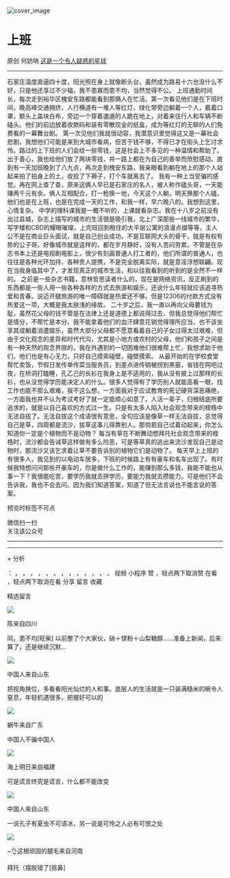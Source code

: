 ![cover_image](https://mmbiz.qpic.cn/mmbiz_jpg/UF0iaTnc0u74WYMic7Idc7vBjbGFZJ8PxNzGSsbZLArmYykia4ic4ibYoPBopWUK7MgGau2E709KanJAWCzOsxdDX5Q/0?wx_fmt=jpeg)

#  上班

原创  何妨呐  [ 这是一个令人疑惑的星球 ](javascript:void\(0\);)

__ _ _ _ _

石家庄温度直逼四十度，阳光照在身上就像断头台，虽然成为路易十六也没什么不好，只是他还享过不少福，我不患寡而患不均，当然觉得不公。
上班通勤时间长，每次走到裕华区槐安东路都能看到那俩人在忙活。第一次看见他们是在下班时间，晚高峰交通拥挤，人行横道有一堆人等红灯，绿化带旁边躺着一个人，戴着口罩，额头上盖块白布，旁边一个穿着邋遢的人跪在地上，对着来往行人和车辆不断磕头。他们的前边放着收款码和装有零散现金的纸盒，成为等红灯的无聊的人们免费看的一幕舞台剧。
第一次见他们我就很动容，我潜意识里觉得这又是一幕社会悲剧，我想他们可能是来到大城市看病，但苦于钱不够，不得已才在街头上乞讨求怜。路过的上下班的人们会给一些零钱，这是社会上不多见的一种温情和帮助了。出于善心，我也给他们放了两块零钱，并一路上都在为自己的善举而欣慰感动。直到有一天加班晚到了八九点，再次走到槐安东路，我亲眼看到躺在地上的那个人站起来拍了拍身上的土，收拾了下褥子，打个车就离去了。
我有一种上当受骗的感觉。再在网上查了查，原来这俩人早已是石家庄的名人，被人称作磕头哥，一天能赚两千元有余。俩人互相配合，打一枪换一地，今天这个人躺，明天换那个人磕，他们也是在上班，也是在完成一天的工作，和我一样，早六晚八的。我想到这里，心情复杂。
中学的理科课我是一概不听的，上课就看杂志。我在十八岁之前没有出过县城，杂志上描写的城市的生活很是吸引我，北上广深那些一线城市的繁华，写字楼和CBD的耀眼璀璨，上完班回到租住的大平层公寓的浪漫点缀等等，主人公不是在商业巨头面试，就是自己创业成功，不是互联网大头的骨干，就是有权有势的公子哥。好像城市就是这样的，都在岁月静好，没有人苦闷劳累。不管是在杂志书本上还是电视剧电影上，很少有刻画普通人打工者的，他们所谓的普通人，也往往是各种光环加持，各种贵人提携，不是完全脱离实际，就是意淫浮想联翩。现在当我身临其中了，才发现真正的城市生活，和以往我看到的听到的是全然不一样的。
之前是一些杂志书籍，意林哲思读者什么的，现在是网络资讯，反正刷到的东西都是一些人用一些各种各样的方式去旅游和娱乐，还说什么年轻就应该追寻热爱和青春。说迈开腿旅游的唯一障碍就是热爱还不够。但是12306的付款方式没有热爱这一项，大概是我太肤浅的缘故。
二十岁之后，我一直以再向父母要钱为耻，虽然花父母的钱不管是在法律上还是道德上都说得过去，但我总觉得他们帮忙是情分，不帮忙是本分。我不能拿着他们的血汗肆意花销觉得理所应当，也不该坐享其成躺着消遣娱乐，虽然大部分父母都不愿意看着自己的子女过得太过艰难，但由于文化观念的差异和时代代沟，尤其是小地方或农村的父母，他们和孩子之间是有一种天然的观念界限的，我在外遇到的一切困难他们很难帮上忙，我想求助于他们，他们也是有心无力，只好自己摸索碰壁，碰壁摸索。
从最开始的在学校食堂帮忙卖饭，节假日发传单传菜当服务员，到差点进传销被拐到黑窑，省钱在网吧过夜，在桥洞打瞌睡，孔乙己的长衫在我身上是不适用的，我从没有披上过那样的长衫，也从没觉得学历能决定人的什么。很多人觉得有了学历别人就能高看一眼，找工作也能不那么艰难，我不这么想，一方面我对于应试教育的死记硬背深恶痛绝，一方面我也并不认为考试考好了就一定能顺心如意了。人活一辈子，归根结底所要追求的，就是以自己喜欢的方式过一生。只是有太多人陷入社会观念带来的桎梏中无法自拔了。无法自拔这个成语很有意思，全句应该是像草一样无法自拔，总觉得自己是草，四周都是流沙，拔草这事儿得靠别人。那倘若自己试着动起来，你怎么知道你一定是个植物而不是动物？
每当有草在不断舞动想拜托社会观念带来的桎梏时，流沙都会告诫草这样做有多么险恶，可是等草真的逃出来流沙发现自己是动物时，那流沙又该乞求着让草不要告诉别的植物它们是动物了。
每天早上上班的有很多人，我见到的以电动车居多，下班的时候路上有有豪车和名车出现了。有时候我特想问问那些开豪车的，你是做什么工作的，能赚到那么多钱，我能不能也从事一下？我很能吃苦，要学历我就去拼学历，要能力我就去攒能力。可是他们不会告诉我，我也不会去问。因为我们知道答案，知道了但无法言说也不能言说的答案。

  

预览时标签不可点

微信扫一扫  
关注该公众号





****



****



×  分析

：  ，  ，  ，  ，  ，  ，  ，  ，  ，  ，  ，  ，  。  视频  小程序  赞  ，轻点两下取消赞  在看  ，轻点两下取消在看
分享  留言  收藏

精选留言

![](http://wx.qlogo.cn/mmopen/n6tINRGwUZWL5JHAgPEHAgrxSTbjmKlRZxeP2ibkJs6ia9s0OxMI9IyicuGZuFLOZ2enVcms9AAv4qnSfM5zmVX98IupaTZnFLF/64)

陈来自四川

同，患不均[旺柴] 以前整了个大家伙，硝＋镁粉＋山梨糖醇……准备上新闻，后来算了，还是继续沉默…

![](http://wx.qlogo.cn/mmopen/ARtqkxcRy7WW4IDLekRlSxhhJkQhWp0fibazgNJGliaiaQAdAh6y72PWBJbwvvl6njX0V5VpHKiajHSbDThpkwR5m8z8jVkrviaya/64)

中国人来自山东

把视角换位，多看看阳光灿烂的人和事。底层人的生活就是一只装满糙米的碗令人窒息，年轻机遇很多，把握好可以的

![](http://wx.qlogo.cn/mmopen/k0Ue4mIpaViboGDaF1hicKgsu5TUQofwnVX3mV4bbfuaZlicNpzsyBwiaprWIYmkiaktpgzuWOGhjssJU2iaCWsbpStglPUzX9GRDOyEqlBBY5PzOKptHtwdUfmzqRIdFOetFs/64)

蜗牛来自广东

中国人不骗中国人

![](http://wx.qlogo.cn/mmopen/KHvxKg8z8EhJzefpZ9RGxN4syfmP5jAU36VtszG1yhV0Trr47hOPzW9N9FkTphs61CO22pwJNSUSEFgRzicIbYZNTBWyO0bKyyoxdQ5kEnNTsVLsU6hyq05yBUibEX6bibz/64)

海上明日来自福建

可是谎言终究是谎言，什么都不能改变

![](http://wx.qlogo.cn/mmopen/ARtqkxcRy7WW4IDLekRlSxhhJkQhWp0fibazgNJGliaiaQAdAh6y72PWBJbwvvl6njX0V5VpHKiajHSbDThpkwR5m8z8jVkrviaya/64)

中国人来自山东

一说孔子有夏虫不可语冰，另一说是可怜之人必有可恨之处

![](http://wx.qlogo.cn/mmopen/k0Ue4mIpaVib4flMmRicB5PP8TI5HIibLrTY2Cl1ZLtQTyhxmvB9VtbfNuZHWw8ozVYftIAXnCXNmfgJ1SwjWdXuEtRsnO6ibWWEhKuRxtZc0yrfxAAMdeCbJwJ5vUsl8kGJ/64)

~👌这根顽固的腿毛来自河南

拜托（摆脱错了[抠鼻]

